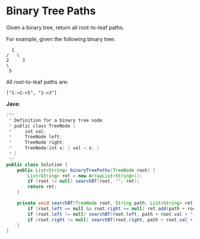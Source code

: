 # Binary Tree Paths

Given a binary tree, return all root-to-leaf paths.

For example, given the following binary tree:

      1
    /   \
    2     3
    \
     5

All root-to-leaf paths are:

    ["1->2->5", "1->3"]

**Java:**
```java
/**
 * Definition for a binary tree node.
 * public class TreeNode {
 *     int val;
 *     TreeNode left;
 *     TreeNode right;
 *     TreeNode(int x) { val = x; }
 * }
 */
public class Solution {
    public List<String> binaryTreePaths(TreeNode root) {
        List<String> ret = new ArrayList<String>();
        if (root != null) searchBT(root, "", ret);
        return ret;
    }

    private void searchBT(TreeNode root, String path, List<String> ret) {
        if (root.left == null && root.right == null) ret.add(path + root.val);
        if (root.left != null) searchBT(root.left, path + root.val + "->", ret);
        if (root.right != null) searchBT(root.right, path + root.val + "->", ret);
    }
}
```
